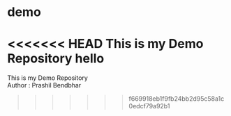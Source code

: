 # demo
<<<<<<< HEAD
This is my Demo Repository
hello
=======
This is my Demo Repository<br>Author : Prashil Bendbhar
>>>>>>> f669918eb1f9fb24bb2d95c58a1c0edcf79a92b1
